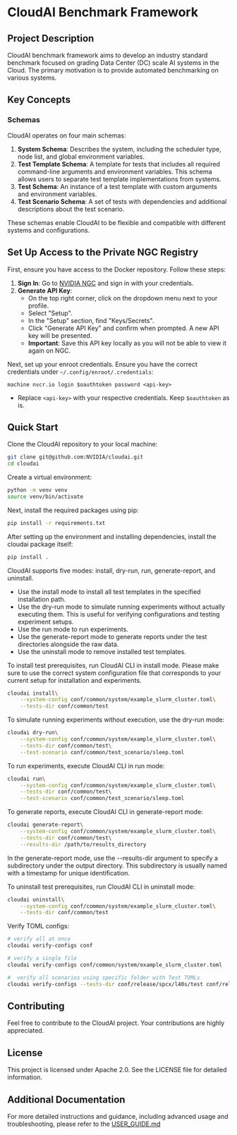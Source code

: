 # CloudAI Benchmark Framework

## Project Description
CloudAI benchmark framework aims to develop an industry standard benchmark focused on grading Data Center (DC) scale AI systems in the Cloud. The primary motivation is to provide automated benchmarking on various systems.

## Key Concepts
### Schemas
CloudAI operates on four main schemas:

1. **System Schema**: Describes the system, including the scheduler type, node list, and global environment variables.
2. **Test Template Schema**: A template for tests that includes all required command-line arguments and environment variables. This schema allows users to separate test template implementations from systems.
3. **Test Schema**: An instance of a test template with custom arguments and environment variables.
4. **Test Scenario Schema**: A set of tests with dependencies and additional descriptions about the test scenario.

These schemas enable CloudAI to be flexible and compatible with different systems and configurations.


## Set Up Access to the Private NGC Registry
First, ensure you have access to the Docker repository. Follow these steps:

1. **Sign In**: Go to [NVIDIA NGC](https://ngc.nvidia.com/signin) and sign in with your credentials.
2. **Generate API Key**:
    - On the top right corner, click on the dropdown menu next to your profile.
    - Select "Setup".
    - In the "Setup" section, find "Keys/Secrets".
    - Click "Generate API Key" and confirm when prompted. A new API key will be presented.
    - **Important**: Save this API key locally as you will not be able to view it again on NGC.

Next, set up your enroot credentials. Ensure you have the correct credentials under `~/.config/enroot/.credentials`:
```
machine nvcr.io login $oauthtoken password <api-key>
```
- Replace `<api-key>` with your respective credentials. Keep `$oauthtoken` as is.


## Quick Start
Clone the CloudAI repository to your local machine:
```bash
git clone git@github.com:NVIDIA/cloudai.git
cd cloudai
```

Create a virtual environment:
```bash
python -m venv venv
source venv/bin/activate
```

Next, install the required packages using pip:
```bash
pip install -r requirements.txt
```

After setting up the environment and installing dependencies, install the cloudai package itself:
```bash
pip install .
```

CloudAI supports five modes: install, dry-run, run, generate-report, and uninstall.
* Use the install mode to install all test templates in the specified installation path.
* Use the dry-run mode to simulate running experiments without actually executing them. This is useful for verifying configurations and testing experiment setups.
* Use the run mode to run experiments.
* Use the generate-report mode to generate reports under the test directories alongside the raw data.
* Use the uninstall mode to remove installed test templates.

To install test prerequisites, run CloudAI CLI in install mode.
Please make sure to use the correct system configuration file that corresponds to your current setup for installation and experiments.
```bash
cloudai install\
    --system-config conf/common/system/example_slurm_cluster.toml\
    --tests-dir conf/common/test
```

To simulate running experiments without execution, use the dry-run mode:
```bash
cloudai dry-run\
    --system-config conf/common/system/example_slurm_cluster.toml\
    --tests-dir conf/common/test\
    --test-scenario conf/common/test_scenario/sleep.toml
```

To run experiments, execute CloudAI CLI in run mode:
```bash
cloudai run\
    --system-config conf/common/system/example_slurm_cluster.toml\
    --tests-dir conf/common/test\
    --test-scenario conf/common/test_scenario/sleep.toml
```

To generate reports, execute CloudAI CLI in generate-report mode:
```bash
cloudai generate-report\
    --system-config conf/common/system/example_slurm_cluster.toml\
    --tests-dir conf/common/test\
    --results-dir /path/to/results_directory
```
In the generate-report mode, use the --results-dir argument to specify a subdirectory under the output directory.
This subdirectory is usually named with a timestamp for unique identification.

To uninstall test prerequisites, run CloudAI CLI in uninstall mode:
```bash
cloudai uninstall\
    --system-config conf/common/system/example_slurm_cluster.toml\
    --tests-dir conf/common/test
```

Verify TOML configs:
```bash
# verify all at once
cloudai verify-configs conf

# verify a single file
cloudai verify-configs conf/common/system/example_slurm_cluster.toml

#  verify all scenarios using specific folder with Test TOMLs
cloudai verify-configs --tests-dir conf/release/spcx/l40s/test conf/release/spcx/l40s/test_scenario
```

## Contributing
Feel free to contribute to the CloudAI project. Your contributions are highly appreciated.

## License
This project is licensed under Apache 2.0. See the LICENSE file for detailed information.

## Additional Documentation
For more detailed instructions and guidance, including advanced usage and troubleshooting, please refer to the [USER_GUIDE.md](./USER_GUIDE.md)
